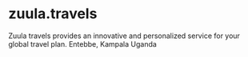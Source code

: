 # zuula.travels
Zuula travels provides an innovative and personalized service for your global travel plan. Entebbe, Kampala Uganda

